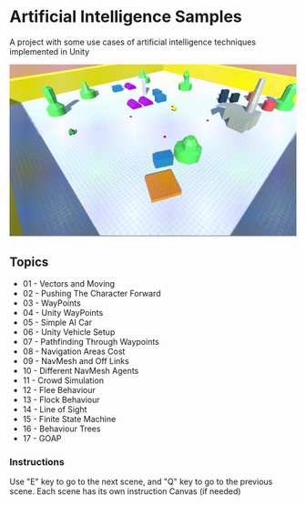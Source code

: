 # Artificial Intelligence Samples

A project with some use cases of artificial intelligence techniques implemented in Unity

![Finite State Machine Example](out.gif)

## Topics

* 01 - Vectors and Moving
* 02 - Pushing The Character Forward
* 03 - WayPoints
* 04 - Unity WayPoints
* 05 - Simple AI Car
* 06 - Unity Vehicle Setup
* 07 - Pathfinding Through Waypoints
* 08 - Navigation Areas Cost
* 09 - NavMesh and Off Links
* 10 - Different NavMesh Agents
* 11 - Crowd Simulation
* 12 - Flee Behaviour
* 13 - Flock Behaviour
* 14 - Line of Sight
* 15 - Finite State Machine
* 16 - Behaviour Trees
* 17 - GOAP

### Instructions

Use "E" key to go to the next scene, and "Q" key to go to the previous scene. Each scene has its own instruction Canvas (if needed)